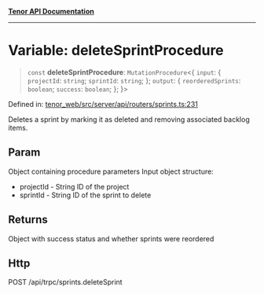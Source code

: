 [**Tenor API Documentation**](../../README.md)

***

# Variable: deleteSprintProcedure

> `const` **deleteSprintProcedure**: `MutationProcedure`\<\{ `input`: \{ `projectId`: `string`; `sprintId`: `string`; \}; `output`: \{ `reorderedSprints`: `boolean`; `success`: `boolean`; \}; \}\>

Defined in: [tenor\_web/src/server/api/routers/sprints.ts:231](https://github.com/Apantli/Tenor/blob/293d0ddb2d5307c4150fcd161249995fd5278c7d/tenor_web/src/server/api/routers/sprints.ts#L231)

Deletes a sprint by marking it as deleted and removing associated backlog items.

## Param

Object containing procedure parameters
Input object structure:
- projectId - String ID of the project
- sprintId - String ID of the sprint to delete

## Returns

Object with success status and whether sprints were reordered

## Http

POST /api/trpc/sprints.deleteSprint
